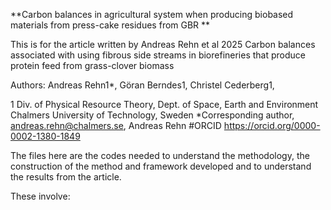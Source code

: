 **Carbon balances in agricultural system when producing biobased materials from press-cake residues from GBR
**

This is for the article written by Andreas Rehn et al 2025 Carbon balances associated with using fibrous side streams in biorefineries that produce protein feed from grass-clover biomass

Authors: Andreas Rehn1*, Göran Berndes1, Christel Cederberg1, 

1 Div. of Physical Resource Theory, Dept. of Space, Earth and Environment Chalmers University of Technology, Sweden 
*Corresponding author, andreas.rehn@chalmers.se, Andreas Rehn #ORCID https://orcid.org/0000-0002-1380-1849

The files here are the codes needed to understand the methodology, the construction of the method and framework developed and to understand the results from the article.

These involve:




